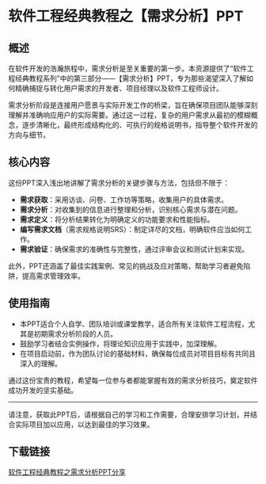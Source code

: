 # 软件工程经典教程之【需求分析】PPT

## 概述

在软件开发的浩瀚旅程中，需求分析是至关重要的第一步。本资源提供了“软件工程经典教程系列”中的第三部分——【需求分析】PPT，专为那些渴望深入了解如何精确捕捉与转化用户需求的开发者、项目经理以及软件工程师设计。

需求分析阶段是连接用户愿景与实际开发工作的桥梁，旨在确保项目团队能够深刻理解并准确响应用户的实际需要。通过这一过程，复杂的用户需求从最初的模糊概念，逐步清晰化，最终形成结构化的、可执行的规格说明书，指导整个软件开发的方向与细节。

## 核心内容

这份PPT深入浅出地讲解了需求分析的关键步骤与方法，包括但不限于：

- **需求获取**：采用访谈、问卷、工作坊等策略，收集用户的具体需求。
- **需求分析**：对收集到的信息进行整理和分析，识别核心需求与潜在问题。
- **需求定义**：将分析结果转化为明确定义的功能要求和性能指标。
- **编写需求文档**（需求规格说明SRS）：制定详尽的文档，明确软件应当如何工作。
- **需求验证**：确保需求的准确性与完整性，通过评审会议和测试计划来实现。

此外，PPT还涵盖了最佳实践案例、常见的挑战及应对策略，帮助学习者避免陷阱，提高需求管理效率。

## 使用指南

- 本PPT适合个人自学、团队培训或课堂教学，适合所有关注软件工程流程，尤其是初期需求分析阶段的人员。
- 鼓励学习者结合实例操作，将理论知识应用于实践中，加深理解。
- 在项目启动前，作为团队讨论的基础材料，确保每位成员对项目目标有共同且深入的理解。

通过这份宝贵的教程，希望每一位参与者都能掌握有效的需求分析技巧，奠定软件成功开发的坚实基础。

---

请注意，获取此PPT后，请根据自己的学习和工作需要，合理安排学习计划，并结合实际项目加以应用，以达到最佳的学习效果。

## 下载链接

[软件工程经典教程之需求分析PPT分享](https://pan.quark.cn/s/e9e0d7a65bb2)